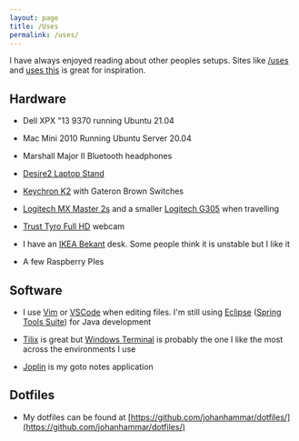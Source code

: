 ```yaml
---
layout: page
title: /Uses
permalink: /uses/
---
```


I have always enjoyed reading about other peoples setups. Sites like [/uses](https://uses.tech/) and [uses this](https://usesthis.com/) is great for inspiration.

## Hardware

* Dell XPX "13 9370 running Ubuntu 21.04

* Mac Mini 2010 Running Ubuntu Server 20.04

* Marshall Major II Bluetooth headphones

* [Desire2 Laptop Stand](https://www.amazon.com/Desire2-Ergonomic-Aluminum-Detachable-Compatible/dp/B07P7Q2B55)

* [Keychron K2](https://www.keychron.com/products/keychron-k2-wireless-mechanical-keyboard) with Gateron Brown Switches

* [Logitech MX Master 2s](https://www.logitech.com/en-us/eol/mx-master-2s-mouse.910-005131.html) and a smaller [Logitech G305](https://www.logitechg.com/en-us/products/gaming-mice/g305-lightspeed-wireless-gaming-mouse.910-005289.html) when travelling

* [Trust Tyro Full HD](https://www.trust.com/en/product/23637-tyro-full-hd-webcam) webcam

* I have an [IKEA Bekant](https://www.ikea.com/se/sv/p/bekant-skrivbord-sitt-sta-vit-s49022519/) desk. Some people think it is unstable but I like it

* A few Raspberry PIes

## Software

* I use [Vim](https://www.vim.org/) or [VSCode](https://code.visualstudio.com/) when editing files. I'm still using [Eclipse](https://www.eclipse.org/) ([Spring Tools Suite](https://spring.io/tools)) for Java development

* [Tilix](https://gnunn1.github.io/tilix-web/) is great but [Windows Terminal](https://docs.microsoft.com/en-us/windows/terminal/) is probably the one I like the most across the environments I use

* [Joplin](https://joplinapp.org/) is my goto notes application

## Dotfiles

* My dotfiles can be found at [https://github.com/johanhammar/dotfiles/](https://github.com/johanhammar/dotfiles/)
